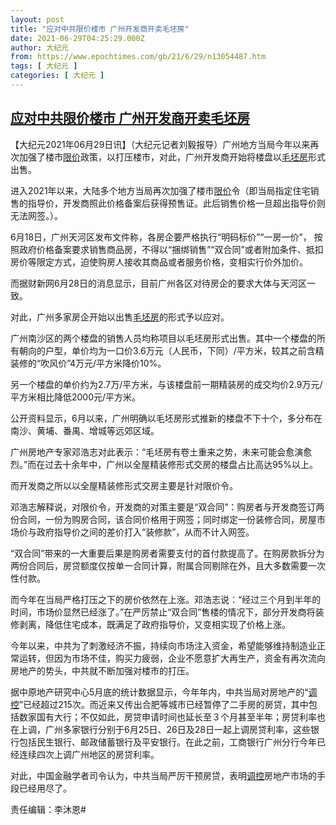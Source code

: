 ```yaml
---
layout: post
title: "应对中共限价楼市 广州开发商开卖毛坯房"
date: 2021-06-29T04:25:29.000Z
author: 大纪元
from: https://www.epochtimes.com/gb/21/6/29/n13054487.htm
tags: [ 大纪元 ]
categories: [ 大纪元 ]
---
```

<!--1624940729000-->
[应对中共限价楼市 广州开发商开卖毛坯房](https://www.epochtimes.com/gb/21/6/29/n13054487.htm)
------

<div>
<p>【大纪元2021年06月29日讯】（大纪元记者刘毅报导）广州地方当局今年以来再次加强了楼市<a href="https://www.epochtimes.com/gb/tag/%E9%99%90%E4%BB%B7.html">限价</a>政策，以打压楼市，对此，广州开发商开始将楼盘以<a href="https://www.epochtimes.com/gb/tag/%E6%AF%9B%E5%9D%AF%E6%88%BF.html">毛坯房</a>形式出售。</p><p>进入2021年以来，大陆多个地方当局再次加强了楼市<a href="https://www.epochtimes.com/gb/tag/%E9%99%90%E4%BB%B7.html">限价</a>令（即当局指定住宅销售的指导价，开发商照此价格备案后获得预售证。此后销售价格一旦超出指导价则无法网签。）。</p><p>6月18日，广州天河区发布文件称，各房企要严格执行“明码标价”“一房一价”， 按照政府价格备案要求销售商品房，不得以“捆绑销售”“双合同”或者附加条件、抵扣房价等限定方式，迫使购房人接收其商品或者服务价格，变相实行价外加价。</p><p>而据财新网6月28日的消息显示，目前广州各区对待房企的要求大体与天河区一致。</p><p>对此，广州多家房企开始以出售<a href="https://www.epochtimes.com/gb/tag/%E6%AF%9B%E5%9D%AF%E6%88%BF.html">毛坯房</a>的形式予以应对。</p><p>广州南沙区的两个楼盘的销售人员均称项目以毛坯房形式出售。其中一个楼盘的所有朝向的户型，单价均为一口价3.6万元（人民币，下同）/平方米，较其之前含精装修的“吹风价”4万元/平方米降价10%。</p><p>另一个楼盘的单价约为2.7万/平方米，与该楼盘前一期精装房的成交均价2.9万元/平方米相比降低2000元/平方米。</p><p>公开资料显示，6月以来，广州明确以毛坯房形式推新的楼盘不下十个，多分布在南沙、黄埔、番禺、增城等远郊区域。</p><p>广州房地产专家邓浩志对此表示：“毛坯房有卷土重来之势，未来可能会愈演愈烈。”而在过去十余年中，广州以全屋精装修形式交房的楼盘占比高达95%以上。</p><p>而开发商之所以以全屋精装修形式交房主要是针对限价令。</p><p>邓浩志解释说，对限价令，开发商的对策主要是“双合同”：购房者与开发商签订两份合同，一份为购房合同，该合同价格用于网签；同时绑定一份装修合同，房屋市场价与政府指导价之间的差价打入“装修款”，从而不计入网签。</p><p>“双合同”带来的一大重要后果是购房者需要支付的首付款提高了。在购房款拆分为两份合同后，房贷额度仅按单一合同计算，附属合同剔除在外，且大多数需要一次性付款。</p><p>而今年在当局严格打压之下的房价依然在上涨。邓浩志说：“经过三个月到半年的时间，市场价显然已经涨了。”在严厉禁止“双合同”售楼的情况下，部分开发商将装修剥离，降低住宅成本，既满足了政府指导价，又变相实现了价格上涨。</p><p>今年以来，中共为了刺激经济不振，持续向市场注入资金，希望能够维持制造业正常运转，但因为市场不佳，购买力疲弱，企业不愿意扩大再生产，资金有再次流向房地产的势头，中共就不断加强对楼市的打压。</p><p>据中原地产研究中心5月底的统计数据显示，今年年内，中共当局对房地产的“<a href="https://www.epochtimes.com/gb/tag/%E8%B0%83%E6%8E%A7.html">调控</a>”已经超过215次。而近来又传出合肥等城市已经暂停了二手房的房贷，其中包括数家国有大行；不仅如此，房贷申请时间也延长至３个月甚至半年；房贷利率也在上调，广州多家银行分别于6月25日、26日及28日一起上调房贷利率，这些银行包括民生银行、邮政储蓄银行及平安银行。在此之前，工商银行广州分行今年已经连续四次上调广州地区的房贷利率。</p><p>对此，中国金融学者司令认为，中共当局严厉干预房贷，表明<a href="https://www.epochtimes.com/gb/tag/%E8%B0%83%E6%8E%A7.html">调控</a>房地产市场的手段已经用尽了。</p><p>责任编辑：李沐恩#</p>
</div>
